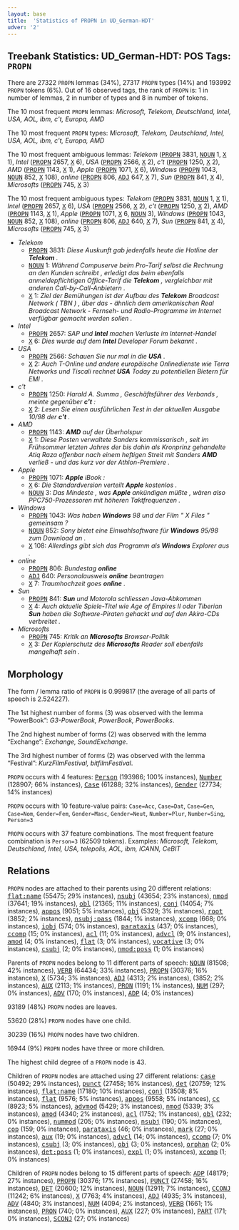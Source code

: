 ```yaml
---
layout: base
title:  'Statistics of PROPN in UD_German-HDT'
udver: '2'
---
```


## Treebank Statistics: UD_German-HDT: POS Tags: `PROPN`

There are 27322 `PROPN` lemmas (34%), 27317 `PROPN` types (14%) and 193992 `PROPN` tokens (6%).
Out of 16 observed tags, the rank of `PROPN` is: 1 in number of lemmas, 2 in number of types and 8 in number of tokens.

The 10 most frequent `PROPN` lemmas: <em>Microsoft, Telekom, Deutschland, Intel, USA, AOL, ibm, c't, Europa, AMD</em>

The 10 most frequent `PROPN` types:  <em>Microsoft, Telekom, Deutschland, Intel, USA, AOL, ibm, c't, Europa, AMD</em>

The 10 most frequent ambiguous lemmas: <em>Telekom</em> (<tt><a href="de_hdt-pos-PROPN.html">PROPN</a></tt> 3831, <tt><a href="de_hdt-pos-NOUN.html">NOUN</a></tt> 1, <tt><a href="de_hdt-pos-X.html">X</a></tt> 1), <em>Intel</em> (<tt><a href="de_hdt-pos-PROPN.html">PROPN</a></tt> 2657, <tt><a href="de_hdt-pos-X.html">X</a></tt> 6), <em>USA</em> (<tt><a href="de_hdt-pos-PROPN.html">PROPN</a></tt> 2566, <tt><a href="de_hdt-pos-X.html">X</a></tt> 2), <em>c't</em> (<tt><a href="de_hdt-pos-PROPN.html">PROPN</a></tt> 1250, <tt><a href="de_hdt-pos-X.html">X</a></tt> 2), <em>AMD</em> (<tt><a href="de_hdt-pos-PROPN.html">PROPN</a></tt> 1143, <tt><a href="de_hdt-pos-X.html">X</a></tt> 1), <em>Apple</em> (<tt><a href="de_hdt-pos-PROPN.html">PROPN</a></tt> 1071, <tt><a href="de_hdt-pos-X.html">X</a></tt> 6), <em>Windows</em> (<tt><a href="de_hdt-pos-PROPN.html">PROPN</a></tt> 1043, <tt><a href="de_hdt-pos-NOUN.html">NOUN</a></tt> 852, <tt><a href="de_hdt-pos-X.html">X</a></tt> 108), <em>online</em> (<tt><a href="de_hdt-pos-PROPN.html">PROPN</a></tt> 806, <tt><a href="de_hdt-pos-ADJ.html">ADJ</a></tt> 647, <tt><a href="de_hdt-pos-X.html">X</a></tt> 7), <em>Sun</em> (<tt><a href="de_hdt-pos-PROPN.html">PROPN</a></tt> 841, <tt><a href="de_hdt-pos-X.html">X</a></tt> 4), <em>Microsofts</em> (<tt><a href="de_hdt-pos-PROPN.html">PROPN</a></tt> 745, <tt><a href="de_hdt-pos-X.html">X</a></tt> 3)

The 10 most frequent ambiguous types:  <em>Telekom</em> (<tt><a href="de_hdt-pos-PROPN.html">PROPN</a></tt> 3831, <tt><a href="de_hdt-pos-NOUN.html">NOUN</a></tt> 1, <tt><a href="de_hdt-pos-X.html">X</a></tt> 1), <em>Intel</em> (<tt><a href="de_hdt-pos-PROPN.html">PROPN</a></tt> 2657, <tt><a href="de_hdt-pos-X.html">X</a></tt> 6), <em>USA</em> (<tt><a href="de_hdt-pos-PROPN.html">PROPN</a></tt> 2566, <tt><a href="de_hdt-pos-X.html">X</a></tt> 2), <em>c't</em> (<tt><a href="de_hdt-pos-PROPN.html">PROPN</a></tt> 1250, <tt><a href="de_hdt-pos-X.html">X</a></tt> 2), <em>AMD</em> (<tt><a href="de_hdt-pos-PROPN.html">PROPN</a></tt> 1143, <tt><a href="de_hdt-pos-X.html">X</a></tt> 1), <em>Apple</em> (<tt><a href="de_hdt-pos-PROPN.html">PROPN</a></tt> 1071, <tt><a href="de_hdt-pos-X.html">X</a></tt> 6, <tt><a href="de_hdt-pos-NOUN.html">NOUN</a></tt> 3), <em>Windows</em> (<tt><a href="de_hdt-pos-PROPN.html">PROPN</a></tt> 1043, <tt><a href="de_hdt-pos-NOUN.html">NOUN</a></tt> 852, <tt><a href="de_hdt-pos-X.html">X</a></tt> 108), <em>online</em> (<tt><a href="de_hdt-pos-PROPN.html">PROPN</a></tt> 806, <tt><a href="de_hdt-pos-ADJ.html">ADJ</a></tt> 640, <tt><a href="de_hdt-pos-X.html">X</a></tt> 7), <em>Sun</em> (<tt><a href="de_hdt-pos-PROPN.html">PROPN</a></tt> 841, <tt><a href="de_hdt-pos-X.html">X</a></tt> 4), <em>Microsofts</em> (<tt><a href="de_hdt-pos-PROPN.html">PROPN</a></tt> 745, <tt><a href="de_hdt-pos-X.html">X</a></tt> 3)


* <em>Telekom</em>
  * <tt><a href="de_hdt-pos-PROPN.html">PROPN</a></tt> 3831: <em>Diese Auskunft gab jedenfalls heute die Hotline der <b>Telekom</b> .</em>
  * <tt><a href="de_hdt-pos-NOUN.html">NOUN</a></tt> 1: <em>Während Compuserve beim Pro-Tarif selbst die Rechnung an den Kunden schreibt , erledigt das beim ebenfalls anmeldepflichtigen Office-Tarif die <b>Telekom</b> , vergleichbar mit anderen Call-by-Call-Anbietern .</em>
  * <tt><a href="de_hdt-pos-X.html">X</a></tt> 1: <em>Ziel der Bemühungen ist der Aufbau des <b>Telekom</b> Broadcast Network ( TBN ) , über das - ähnlich dem amerikanischen Real Broadcast Network - Fernseh- und Radio-Programme im Internet verfügbar gemacht werden sollen .</em>
* <em>Intel</em>
  * <tt><a href="de_hdt-pos-PROPN.html">PROPN</a></tt> 2657: <em>SAP und <b>Intel</b> machen Verluste im Internet-Handel</em>
  * <tt><a href="de_hdt-pos-X.html">X</a></tt> 6: <em>Dies wurde auf dem <b>Intel</b> Developer Forum bekannt .</em>
* <em>USA</em>
  * <tt><a href="de_hdt-pos-PROPN.html">PROPN</a></tt> 2566: <em>Schauen Sie nur mal in die <b>USA</b> .</em>
  * <tt><a href="de_hdt-pos-X.html">X</a></tt> 2: <em>Auch T-Online und andere europäische Onlinedienste wie Terra Networks und Tiscali rechnet <b>USA</b> Today zu potentiellen Bietern für EMI .</em>
* <em>c't</em>
  * <tt><a href="de_hdt-pos-PROPN.html">PROPN</a></tt> 1250: <em>Harald A. Summa , Geschäftsführer des Verbands , meinte gegenüber <b>c't</b> :</em>
  * <tt><a href="de_hdt-pos-X.html">X</a></tt> 2: <em>Lesen Sie einen ausführlichen Test in der aktuellen Ausgabe 10/98 der <b>c't</b> .</em>
* <em>AMD</em>
  * <tt><a href="de_hdt-pos-PROPN.html">PROPN</a></tt> 1143: <em><b>AMD</b> auf der Überholspur</em>
  * <tt><a href="de_hdt-pos-X.html">X</a></tt> 1: <em>Diese Posten verwaltete Sanders kommissarisch , seit im Frühsommer letzten Jahres der bis dahin als Kronprinz gehandelte Atiq Raza offenbar nach einem heftigen Streit mit Sanders <b>AMD</b> verließ - und das kurz vor der Athlon-Premiere .</em>
* <em>Apple</em>
  * <tt><a href="de_hdt-pos-PROPN.html">PROPN</a></tt> 1071: <em><b>Apple</b> iBook :</em>
  * <tt><a href="de_hdt-pos-X.html">X</a></tt> 6: <em>Die Standardversion verteilt <b>Apple</b> kostenlos .</em>
  * <tt><a href="de_hdt-pos-NOUN.html">NOUN</a></tt> 3: <em>Das Mindeste , was <b>Apple</b> ankündigen müßte , wären also PPC750-Prozessoren mit höheren Taktfrequenzen .</em>
* <em>Windows</em>
  * <tt><a href="de_hdt-pos-PROPN.html">PROPN</a></tt> 1043: <em>Was haben <b>Windows</b> 98 und der Film " X Files " gemeinsam ?</em>
  * <tt><a href="de_hdt-pos-NOUN.html">NOUN</a></tt> 852: <em>Sony bietet eine Einwahlsoftware für <b>Windows</b> 95/98 zum Download an .</em>
  * <tt><a href="de_hdt-pos-X.html">X</a></tt> 108: <em>Allerdings gibt sich das Programm als <b>Windows</b> Explorer aus .</em>
* <em>online</em>
  * <tt><a href="de_hdt-pos-PROPN.html">PROPN</a></tt> 806: <em>Bundestag <b>online</b></em>
  * <tt><a href="de_hdt-pos-ADJ.html">ADJ</a></tt> 640: <em>Personalausweis <b>online</b> beantragen</em>
  * <tt><a href="de_hdt-pos-X.html">X</a></tt> 7: <em>Traumhochzeit goes <b>online</b> .</em>
* <em>Sun</em>
  * <tt><a href="de_hdt-pos-PROPN.html">PROPN</a></tt> 841: <em><b>Sun</b> und Motorola schliessen Java-Abkommen</em>
  * <tt><a href="de_hdt-pos-X.html">X</a></tt> 4: <em>Auch aktuelle Spiele-Titel wie Age of Empires II oder Tiberian <b>Sun</b> haben die Software-Piraten gehackt und auf den Akira-CDs verbreitet .</em>
* <em>Microsofts</em>
  * <tt><a href="de_hdt-pos-PROPN.html">PROPN</a></tt> 745: <em>Kritik an <b>Microsofts</b> Browser-Politik</em>
  * <tt><a href="de_hdt-pos-X.html">X</a></tt> 3: <em>Der Kopierschutz des <b>Microsofts</b> Reader soll ebenfalls mangelhaft sein .</em>

## Morphology

The form / lemma ratio of `PROPN` is 0.999817 (the average of all parts of speech is 2.524227).

The 1st highest number of forms (3) was observed with the lemma “PowerBook”: <em>G3-PowerBook, PowerBook, PowerBooks</em>.

The 2nd highest number of forms (2) was observed with the lemma “Exchange”: <em>Exchange, SoundExchange</em>.

The 3rd highest number of forms (2) was observed with the lemma “Festival”: <em>KurzFilmFestival, bitfilmFestival</em>.

`PROPN` occurs with 4 features: <tt><a href="de_hdt-feat-Person.html">Person</a></tt> (193986; 100% instances), <tt><a href="de_hdt-feat-Number.html">Number</a></tt> (128907; 66% instances), <tt><a href="de_hdt-feat-Case.html">Case</a></tt> (61288; 32% instances), <tt><a href="de_hdt-feat-Gender.html">Gender</a></tt> (27734; 14% instances)

`PROPN` occurs with 10 feature-value pairs: `Case=Acc`, `Case=Dat`, `Case=Gen`, `Case=Nom`, `Gender=Fem`, `Gender=Masc`, `Gender=Neut`, `Number=Plur`, `Number=Sing`, `Person=3`

`PROPN` occurs with 37 feature combinations.
The most frequent feature combination is `Person=3` (62509 tokens).
Examples: <em>Microsoft, Telekom, Deutschland, Intel, USA, telepolis, AOL, ibm, ICANN, CeBIT</em>


## Relations

`PROPN` nodes are attached to their parents using 20 different relations: <tt><a href="de_hdt-dep-flat-name.html">flat:name</a></tt> (55475; 29% instances), <tt><a href="de_hdt-dep-nsubj.html">nsubj</a></tt> (43654; 23% instances), <tt><a href="de_hdt-dep-nmod.html">nmod</a></tt> (37641; 19% instances), <tt><a href="de_hdt-dep-obl.html">obl</a></tt> (21365; 11% instances), <tt><a href="de_hdt-dep-conj.html">conj</a></tt> (14054; 7% instances), <tt><a href="de_hdt-dep-appos.html">appos</a></tt> (9051; 5% instances), <tt><a href="de_hdt-dep-obj.html">obj</a></tt> (5329; 3% instances), <tt><a href="de_hdt-dep-root.html">root</a></tt> (3852; 2% instances), <tt><a href="de_hdt-dep-nsubj-pass.html">nsubj:pass</a></tt> (1844; 1% instances), <tt><a href="de_hdt-dep-xcomp.html">xcomp</a></tt> (668; 0% instances), <tt><a href="de_hdt-dep-iobj.html">iobj</a></tt> (574; 0% instances), <tt><a href="de_hdt-dep-parataxis.html">parataxis</a></tt> (437; 0% instances), <tt><a href="de_hdt-dep-ccomp.html">ccomp</a></tt> (15; 0% instances), <tt><a href="de_hdt-dep-acl.html">acl</a></tt> (11; 0% instances), <tt><a href="de_hdt-dep-advcl.html">advcl</a></tt> (9; 0% instances), <tt><a href="de_hdt-dep-amod.html">amod</a></tt> (4; 0% instances), <tt><a href="de_hdt-dep-flat.html">flat</a></tt> (3; 0% instances), <tt><a href="de_hdt-dep-vocative.html">vocative</a></tt> (3; 0% instances), <tt><a href="de_hdt-dep-csubj.html">csubj</a></tt> (2; 0% instances), <tt><a href="de_hdt-dep-nmod-poss.html">nmod:poss</a></tt> (1; 0% instances)

Parents of `PROPN` nodes belong to 11 different parts of speech: <tt><a href="de_hdt-pos-NOUN.html">NOUN</a></tt> (81508; 42% instances), <tt><a href="de_hdt-pos-VERB.html">VERB</a></tt> (64434; 33% instances), <tt><a href="de_hdt-pos-PROPN.html">PROPN</a></tt> (30376; 16% instances), <tt><a href="de_hdt-pos-X.html">X</a></tt> (5734; 3% instances), <tt><a href="de_hdt-pos-ADJ.html">ADJ</a></tt> (4313; 2% instances),  (3852; 2% instances), <tt><a href="de_hdt-pos-AUX.html">AUX</a></tt> (2113; 1% instances), <tt><a href="de_hdt-pos-PRON.html">PRON</a></tt> (1191; 1% instances), <tt><a href="de_hdt-pos-NUM.html">NUM</a></tt> (297; 0% instances), <tt><a href="de_hdt-pos-ADV.html">ADV</a></tt> (170; 0% instances), <tt><a href="de_hdt-pos-ADP.html">ADP</a></tt> (4; 0% instances)

93189 (48%) `PROPN` nodes are leaves.

53620 (28%) `PROPN` nodes have one child.

30239 (16%) `PROPN` nodes have two children.

16944 (9%) `PROPN` nodes have three or more children.

The highest child degree of a `PROPN` node is 43.

Children of `PROPN` nodes are attached using 27 different relations: <tt><a href="de_hdt-dep-case.html">case</a></tt> (50492; 29% instances), <tt><a href="de_hdt-dep-punct.html">punct</a></tt> (27458; 16% instances), <tt><a href="de_hdt-dep-det.html">det</a></tt> (20759; 12% instances), <tt><a href="de_hdt-dep-flat-name.html">flat:name</a></tt> (17180; 10% instances), <tt><a href="de_hdt-dep-conj.html">conj</a></tt> (13508; 8% instances), <tt><a href="de_hdt-dep-flat.html">flat</a></tt> (9576; 5% instances), <tt><a href="de_hdt-dep-appos.html">appos</a></tt> (9558; 5% instances), <tt><a href="de_hdt-dep-cc.html">cc</a></tt> (8923; 5% instances), <tt><a href="de_hdt-dep-advmod.html">advmod</a></tt> (5429; 3% instances), <tt><a href="de_hdt-dep-nmod.html">nmod</a></tt> (5339; 3% instances), <tt><a href="de_hdt-dep-amod.html">amod</a></tt> (4340; 2% instances), <tt><a href="de_hdt-dep-acl.html">acl</a></tt> (1752; 1% instances), <tt><a href="de_hdt-dep-obl.html">obl</a></tt> (232; 0% instances), <tt><a href="de_hdt-dep-nummod.html">nummod</a></tt> (205; 0% instances), <tt><a href="de_hdt-dep-nsubj.html">nsubj</a></tt> (190; 0% instances), <tt><a href="de_hdt-dep-cop.html">cop</a></tt> (159; 0% instances), <tt><a href="de_hdt-dep-parataxis.html">parataxis</a></tt> (46; 0% instances), <tt><a href="de_hdt-dep-mark.html">mark</a></tt> (27; 0% instances), <tt><a href="de_hdt-dep-aux.html">aux</a></tt> (19; 0% instances), <tt><a href="de_hdt-dep-advcl.html">advcl</a></tt> (14; 0% instances), <tt><a href="de_hdt-dep-ccomp.html">ccomp</a></tt> (7; 0% instances), <tt><a href="de_hdt-dep-csubj.html">csubj</a></tt> (3; 0% instances), <tt><a href="de_hdt-dep-obj.html">obj</a></tt> (3; 0% instances), <tt><a href="de_hdt-dep-orphan.html">orphan</a></tt> (2; 0% instances), <tt><a href="de_hdt-dep-det-poss.html">det:poss</a></tt> (1; 0% instances), <tt><a href="de_hdt-dep-expl.html">expl</a></tt> (1; 0% instances), <tt><a href="de_hdt-dep-xcomp.html">xcomp</a></tt> (1; 0% instances)

Children of `PROPN` nodes belong to 15 different parts of speech: <tt><a href="de_hdt-pos-ADP.html">ADP</a></tt> (48179; 27% instances), <tt><a href="de_hdt-pos-PROPN.html">PROPN</a></tt> (30376; 17% instances), <tt><a href="de_hdt-pos-PUNCT.html">PUNCT</a></tt> (27458; 16% instances), <tt><a href="de_hdt-pos-DET.html">DET</a></tt> (20600; 12% instances), <tt><a href="de_hdt-pos-NOUN.html">NOUN</a></tt> (12911; 7% instances), <tt><a href="de_hdt-pos-CCONJ.html">CCONJ</a></tt> (11242; 6% instances), <tt><a href="de_hdt-pos-X.html">X</a></tt> (7763; 4% instances), <tt><a href="de_hdt-pos-ADJ.html">ADJ</a></tt> (4935; 3% instances), <tt><a href="de_hdt-pos-ADV.html">ADV</a></tt> (4840; 3% instances), <tt><a href="de_hdt-pos-NUM.html">NUM</a></tt> (4094; 2% instances), <tt><a href="de_hdt-pos-VERB.html">VERB</a></tt> (1661; 1% instances), <tt><a href="de_hdt-pos-PRON.html">PRON</a></tt> (740; 0% instances), <tt><a href="de_hdt-pos-AUX.html">AUX</a></tt> (227; 0% instances), <tt><a href="de_hdt-pos-PART.html">PART</a></tt> (171; 0% instances), <tt><a href="de_hdt-pos-SCONJ.html">SCONJ</a></tt> (27; 0% instances)

